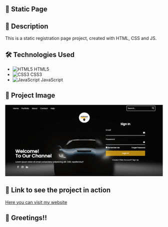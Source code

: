 ## :rocket: Static Page

## :page_with_curl: Description

This is a static registration page project, created with HTML, CSS and JS.

## :hammer_and_wrench: Technologies Used

- ![HTML5](https://img.icons8.com/color/48/000000/html-5--v1.png) HTML5
- ![CSS3](https://img.icons8.com/color/48/000000/css3.png) CSS3
- ![JavaScript](https://img.icons8.com/color/48/000000/javascript--v1.png) JavaScript

## :camera_flash: Project Image

![My Project](/Image/Web%20Page.PNG)

## :link: Link to see the project in action

[Here you can visit my website](https://web-form-adrian-dev.netlify.app)

## :wave: Greetings!!
